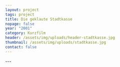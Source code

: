 ```yaml
---
layout: project
tags: project
title: Die geklaute Stadtkasse
nopage: false
year: "2001"
category: Kurzfilm
header: /assets/img/uploads/header-stadtkasse.jpg
thumbnail: /assets/img/uploads/stadtkasse.jpg
contact: false
---
```

\---